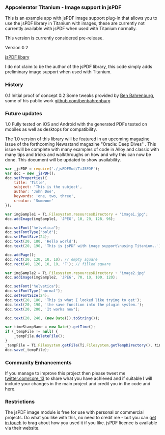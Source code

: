 ### Appcelerator Titanium - Image support in jsPDF ###

This is an example app with jsPDF image support plug-in that allows you to use the jsPDF library in Titanium with images, these are currently not currently available with jsPDF when used with Titanium normally.

This version is currently considered pre-release.

Version 0.2

[jsPDF libary](http://parall.ax/products/jspdf) 

I do not claim to be the author of the jsPDF library, this code simply adds preliminary image support when used with Titanium.

### History ###

0.1 Initial proof of concept
0.2 Some tweaks provided by [Ben Bahrenburg](http://bahrenburgs.com/), some of his public work [github.com/benbahrenburg](https://github.com/benbahrenburg)

### Future updates ###

1.0 Fully tested on iOS and Android with the generated PDFs tested on mobiles as well as desktops for compatibility. 

The 1.0 version of this library will be featured in an upcoming magazine issue of the forthcoming Newsstand magazine "Oracle: Deep Dives" .  This issue will be complete with many examples of code in Alloy and classic with many tips and tricks and walkthroughs on how and why this can now be done.  This document will be updated to show availability.

```javascript
var _jsPDF = require('./jsPDFMod/TiJSPDF');
var doc = new _jsPDF();
doc.setProperties({
    title: 'Title',
    subject: 'This is the subject',		
    author: 'John Doe',
    keywords: 'one, two, three',
    creator: 'Someone'
});

var imgSample1 = Ti.Filesystem.resourcesDirectory + 'image1.jpg';
doc.addImage(imgSample1, 'JPEG', 10, 20, 128, 96);

doc.setFont("helvetica");
doc.setFontType("bold");
doc.setFontSize(24);
doc.text(20, 180, 'Hello world');
doc.text(20, 190, 'This is jsPDF with image support\nusing Titanium..');

doc.addPage();
doc.rect(20, 120, 10, 10); // empty square
doc.rect(40, 120, 10, 10, 'F'); // filled square

var imgSample2 = Ti.Filesystem.resourcesDirectory + 'image2.jpg'
doc.addImage(imgSample2, 'JPEG', 70, 10, 100, 120);

doc.setFont("helvetica");
doc.setFontType("normal");
doc.setFontSize(24);
doc.text(20, 180, 'This is what I looked like trying to get');
doc.text(20, 190, 'the save function into the plugin system.');
doc.text(20, 200, 'It works now');

doc.text(20, 240, (new Date()).toString());

var timeStampName = new Date().getTime();
if (_tempFile != null) {
    _tempFile.deleteFile();
}
_tempFile = Ti.Filesystem.getFile(Ti.Filesystem.getTempDirectory(), timeStampName + '.pdf');			
doc.save(_tempFile);

```

### Community Enhancements ###

If you manage to improve this project then please tweet me [twitter.com/core_13](twitter.com/core_13) to share what you have achieved and if suitable I will include your changes in the main project and credit you in the code and here.

### Restrictions ###

The jsPDF image module is free for use with personal or commercial projects.
Do what you like with this, no need to credit me - but you can [get in touch](http://core13.co.uk/contact/) to brag about how you used it if you like.
jsPDF licence is available via their website.